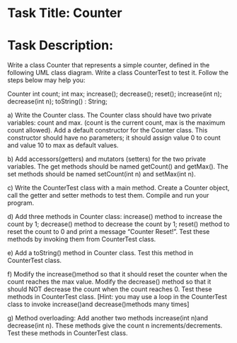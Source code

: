 # Task Title: Counter

# Task Description: 

Write a class Counter that represents a simple counter, defined in the following UML
class diagram. Write a class CounterTest to test it. Follow the steps below may help
you:

Counter
int count;
int max;
increase();
decrease();
reset();
increase(int n);
decrease(int n);
toString() : String;

a) Write the Counter class. The Counter class should have two private variables:
count and max. (count is the current count, max is the maximum count allowed).
Add a default constructor for the Counter class. This constructor should have no
parameters; it should assign value 0 to count and value 10 to max as default values.

b) Add accessors(getters) and mutators (setters) for the two private variables. The
get methods should be named getCount() and getMax(). The set methods
should be named setCount(int n) and setMax(int n).

c) Write the CounterTest class with a main method. Create a Counter object, call
the getter and setter methods to test them. Compile and run your program.

d) Add three methods in Counter class: increase() method to increase the count
by 1; decrease() method to decrease the count by 1; reset() method to reset
the count to 0 and print a message “Counter Reset!”. Test these methods by
invoking them from CounterTest class.

e) Add a toString() method in Counter class. Test this method in
CounterTest class.

f) Modify the increase()method so that it should reset the counter when the
count reaches the max value. Modify the decrease() method so that it should
NOT decrease the count when the count reaches 0. Test these methods in
CounterTest class. [Hint: you may use a loop in the CounterTest class to
invoke increase()and decrease()methods many times]

g) Method overloading: Add another two methods increase(int n)and
decrease(int n). These methods give the count n increments/decrements.
Test these methods in CounterTest class.

